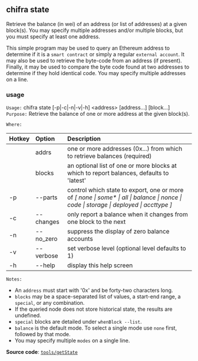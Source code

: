 ## chifra state

Retrieve the balance (in wei) of an address (or list of addresses) at a given block(s). You may specify multiple addresses and/or multiple blocks, but you must specify at least one address.

This simple program may be used to query an Ethereum address to determine if it is a `smart contract` or simply a regular `external account`. It may also be used to retrieve the byte-code from an address (if present). Finally, it may be used to compare the byte code found at two addresses to determine if they hold identical code. You may specify multiple addresses on a line.

### usage

`Usage:`    chifra state [-p|-c|-n|-v|-h] &lt;address&gt; [address...] [block...]  
`Purpose:`  Retrieve the balance of one or more address at the given block(s).

`Where:`  

| Hotkey | Option | Description |
| :----- | :----- | :---------- |
|  | addrs | one or more addresses (0x...) from which to retrieve balances (required) |
|  | blocks | an optional list of one or more blocks at which to report balances, defaults to 'latest' |
| -p | --parts <val> | control which state to export, one or more of *[ none \| some\* \| all \| balance \| nonce \| code \| storage \| deployed \| accttype ]* |
| -c | --changes | only report a balance when it changes from one block to the next |
| -n | --no_zero | suppress the display of zero balance accounts |
| -v | --verbose | set verbose level (optional level defaults to 1) |
| -h | --help | display this help screen |

`Notes:`

- An `address` must start with '0x' and be forty-two characters long.
- `blocks` may be a space-separated list of values, a start-end range, a `special`, or any combination.
- If the queried node does not store historical state, the results are undefined.
- `special` blocks are detailed under `whenBlock --list`.
- `balance` is the default mode. To select a single mode use `none` first, followed by that mode.
- You may specify multiple `modes` on a single line.

**Source code**: [`tools/getState`](https://github.com/TrueBlocks/trueblocks-core/tree/master/src/tools/getState)

